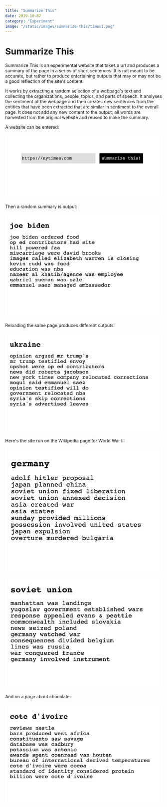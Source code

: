 ```yaml
---
title: "Summarize This"
date: 2019-10-07
category: "Experiment"
image: "/static/images/summarize-this/times1.png"
---
```


# Summarize This

Summarize This is an experimental website that takes a url and produces a summary of the page in a series of short sentences. It is not meant to be accurate, but rather to produce entertaining outputs that may or may not be a good reflection of the site's content.

It works by extracting a random selection of a webpage's text and collecting the organizations, people, topics, and parts of speech. It analyses the sentiment of the webpage and then creates new sentences from the entities that have been extracted that are similar in sentiment to the overall page. It does not add any new content to the output; all words are harvested from the original website and reused to make the summary.

A website can be entered:

![](/static/images/summarize-this/front.png)

Then a random summary is output:

![](/static/images/summarize-this/times1.png)

Reloading the same page produces different outputs:

![](/static/images/summarize-this/times2.png)

Here's the site run on the Wikipedia page for World War II:

![](/static/images/summarize-this/ww21.png)

![](/static/images/summarize-this/ww22.png)

And on a page about chocolate:

![](/static/images/summarize-this/choc.png)
